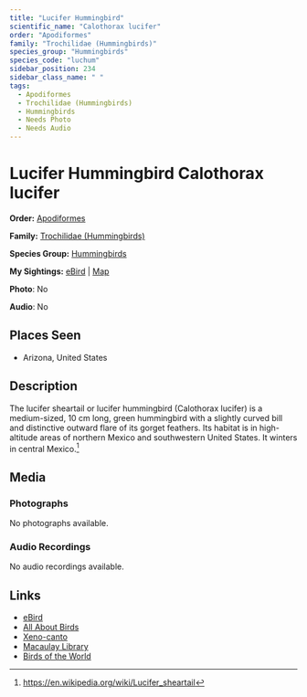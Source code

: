 ```yaml
---
title: "Lucifer Hummingbird"
scientific_name: "Calothorax lucifer"
order: "Apodiformes"
family: "Trochilidae (Hummingbirds)"
species_group: "Hummingbirds"
species_code: "luchum"
sidebar_position: 234
sidebar_class_name: " "
tags: 
  - Apodiformes
  - Trochilidae (Hummingbirds)
  - Hummingbirds
  - Needs Photo
  - Needs Audio
---
```


# Lucifer Hummingbird <span className='sci_name'>Calothorax lucifer</span>

**Order:** [Apodiformes](/tags/apodiformes)

**Family:** [Trochilidae (Hummingbirds)](/tags/trochilidae-hummingbirds)

**Species Group:** [Hummingbirds](/tags/hummingbirds)

**My Sightings:** [eBird](https://ebird.org/lifelist?r=world&time=life&spp=luchum) | [Map](/map?species_code=luchum)

**Photo**: No 

**Audio**: No

## Places Seen

* Arizona, United States

## Description
The lucifer sheartail or lucifer hummingbird (Calothorax lucifer) is a medium-sized, 10 cm long, green hummingbird with a slightly curved bill and distinctive outward flare of its gorget feathers. Its habitat is in high-altitude areas of northern Mexico and southwestern United States. It winters in central Mexico.[^1]

[^1]: https://en.wikipedia.org/wiki/Lucifer_sheartail

## Media
### Photographs
No photographs available.

### Audio Recordings
No audio recordings available.

## Links
* [eBird](https://ebird.org/species/luchum) 
* [All About Birds](https://www.allaboutbirds.org/guide/luchum) 
* [Xeno-canto](https://www.xeno-canto.org/species/calothorax-lucifer) 
* [Macaulay Library](https://search.macaulaylibrary.org/catalog?taxonCode=luchum&sort=rating_rank_desc)
* [Birds of the World](https://birdsoftheworld.org/bow/species/luchum)
